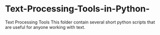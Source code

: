 # Text-Processing-Tools-in-Python-
Text Processing Tools
This folder contain several short python scripts that are useful for anyone working with text. 
